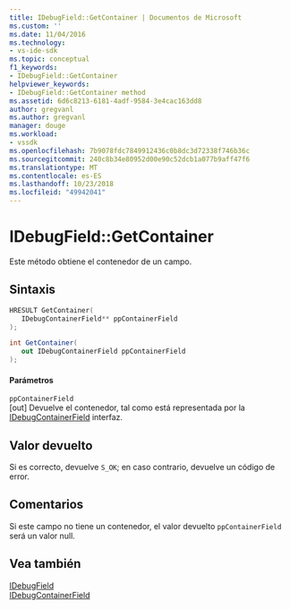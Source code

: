 ```yaml
---
title: IDebugField::GetContainer | Documentos de Microsoft
ms.custom: ''
ms.date: 11/04/2016
ms.technology:
- vs-ide-sdk
ms.topic: conceptual
f1_keywords:
- IDebugField::GetContainer
helpviewer_keywords:
- IDebugField::GetContainer method
ms.assetid: 6d6c8213-6181-4adf-9584-3e4cac163dd8
author: gregvanl
ms.author: gregvanl
manager: douge
ms.workload:
- vssdk
ms.openlocfilehash: 7b9078fdc7849912436c0b8dc3d72338f746b36c
ms.sourcegitcommit: 240c8b34e80952d00e90c52dcb1a077b9aff47f6
ms.translationtype: MT
ms.contentlocale: es-ES
ms.lasthandoff: 10/23/2018
ms.locfileid: "49942041"
---
```

# <a name="idebugfieldgetcontainer"></a>IDebugField::GetContainer
Este método obtiene el contenedor de un campo.  
  
## <a name="syntax"></a>Sintaxis  
  
```cpp  
HRESULT GetContainer(   
   IDebugContainerField** ppContainerField  
);  
```  
  
```csharp  
int GetContainer(  
   out IDebugContainerField ppContainerField  
);  
```  
  
#### <a name="parameters"></a>Parámetros  
 `ppContainerField`  
 [out] Devuelve el contenedor, tal como está representada por la [IDebugContainerField](../../../extensibility/debugger/reference/idebugcontainerfield.md) interfaz.  
  
## <a name="return-value"></a>Valor devuelto  
 Si es correcto, devuelve `S_OK`; en caso contrario, devuelve un código de error.  
  
## <a name="remarks"></a>Comentarios  
 Si este campo no tiene un contenedor, el valor devuelto `ppContainerField` será un valor null.  
  
## <a name="see-also"></a>Vea también  
 [IDebugField](../../../extensibility/debugger/reference/idebugfield.md)   
 [IDebugContainerField](../../../extensibility/debugger/reference/idebugcontainerfield.md)